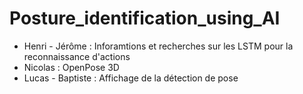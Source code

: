 # Posture_identification_using_AI

* Henri - Jérôme : Inforamtions et recherches sur les LSTM pour la reconnaissance d'actions
* Nicolas : OpenPose 3D
* Lucas - Baptiste : Affichage de la détection de pose
